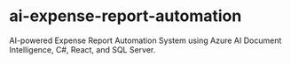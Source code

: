 # ai-expense-report-automation
AI-powered Expense Report Automation System using Azure AI Document Intelligence, C#, React, and SQL Server.
